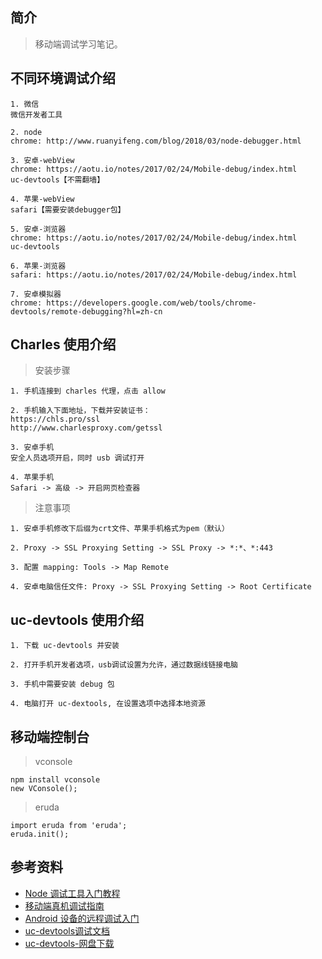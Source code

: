 ## 简介

> 移动端调试学习笔记。

## 不同环境调试介绍

```text
1. 微信
微信开发者工具

2. node
chrome: http://www.ruanyifeng.com/blog/2018/03/node-debugger.html

3. 安卓-webView
chrome: https://aotu.io/notes/2017/02/24/Mobile-debug/index.html
uc-devtools【不需翻墙】

4. 苹果-webView
safari【需要安装debugger包】

5. 安卓-浏览器
chrome: https://aotu.io/notes/2017/02/24/Mobile-debug/index.html
uc-devtools

6. 苹果-浏览器
safari: https://aotu.io/notes/2017/02/24/Mobile-debug/index.html

7. 安卓模拟器
chrome: https://developers.google.com/web/tools/chrome-devtools/remote-debugging?hl=zh-cn
```

## Charles 使用介绍

> 安装步骤

```text
1. 手机连接到 charles 代理，点击 allow

2. 手机输入下面地址，下载并安装证书：
https://chls.pro/ssl
http://www.charlesproxy.com/getssl

3. 安卓手机
安全人员选项开启，同时 usb 调试打开

4. 苹果手机
Safari -> 高级 -> 开启网页检查器
```

> 注意事项

```text
1. 安卓手机修改下后缀为crt文件、苹果手机格式为pem（默认）

2. Proxy -> SSL Proxying Setting -> SSL Proxy -> *:*、*:443

3. 配置 mapping: Tools -> Map Remote

4. 安卓电脑信任文件: Proxy -> SSL Proxying Setting -> Root Certificate
```

## uc-devtools 使用介绍

```text
1. 下载 uc-devtools 并安装

2. 打开手机开发者选项，usb调试设置为允许，通过数据线链接电脑

3. 手机中需要安装 debug 包

4. 电脑打开 uc-dextools, 在设置选项中选择本地资源
```

## 移动端控制台

> vconsole

```text
npm install vconsole
new VConsole();
```

> eruda

```text
import eruda from 'eruda';
eruda.init();
```

## 参考资料

- [Node 调试工具入门教程](http://www.ruanyifeng.com/blog/2018/03/node-debugger.html)
- [移动端真机调试指南](https://aotu.io/notes/2017/02/24/Mobile-debug/index.html)
- [Android 设备的远程调试入门](https://developers.google.com/web/tools/chrome-devtools/remote-debugging?hl=zh-cn)
- [uc-devtools调试文档](https://plus.ucweb.com/docs)
- [uc-devtools-网盘下载](https://pan.baidu.com/s/1qyWCYSu-JUHeV8ca_H64WA)
